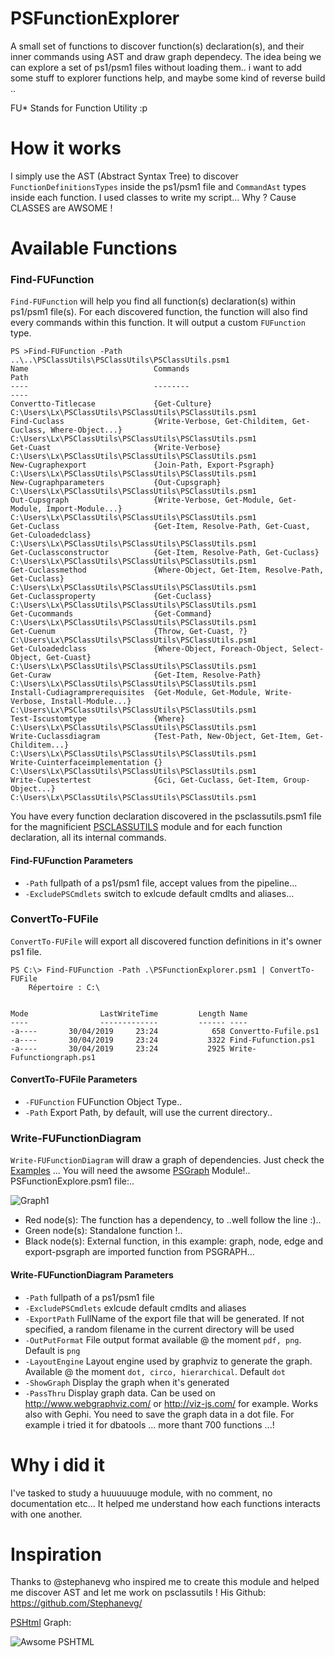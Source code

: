 # PSFunctionExplorer
A small set of functions to discover function(s) declaration(s), and their inner commands using AST and draw graph dependecy.
The idea being we can explore a set of ps1/psm1 files without loading them.. i want to add some stuff to explorer functions help, and maybe some kind of reverse build ..

FU* Stands for Function Utility :p

# How it works
I simply use the AST (Abstract Syntax Tree) to discover ```FunctionDefinitionsTypes``` inside the ps1/psm1 file and ```CommandAst``` types inside each function.
I used classes to write my script... Why ? Cause CLASSES are AWSOME !

# Available Functions
### Find-FUFunction
```Find-FUFunction``` will help you find all function(s) declaration(s) within ps1/psm1 file(s). For each discovered function, the function will also find every commands within this function. It will output a custom ```FUFunction``` type.

```
PS >Find-FUFunction -Path ..\..\PSClassUtils\PSClassUtils\PSClassUtils.psm1
Name                            Commands                                                     Path
----                            --------                                                     ----
Convertto-Titlecase             {Get-Culture}                                                C:\Users\Lx\PSClassUtils\PSClassUtils\PSClassUtils.psm1
Find-Cuclass                    {Write-Verbose, Get-Childitem, Get-Cuclass, Where-Object...} C:\Users\Lx\PSClassUtils\PSClassUtils\PSClassUtils.psm1
Get-Cuast                       {Write-Verbose}                                              C:\Users\Lx\PSClassUtils\PSClassUtils\PSClassUtils.psm1
New-Cugraphexport               {Join-Path, Export-Psgraph}                                  C:\Users\Lx\PSClassUtils\PSClassUtils\PSClassUtils.psm1
New-Cugraphparameters           {Out-Cupsgraph}                                              C:\Users\Lx\PSClassUtils\PSClassUtils\PSClassUtils.psm1
Out-Cupsgraph                   {Write-Verbose, Get-Module, Get-Module, Import-Module...}    C:\Users\Lx\PSClassUtils\PSClassUtils\PSClassUtils.psm1
Get-Cuclass                     {Get-Item, Resolve-Path, Get-Cuast, Get-Culoadedclass}       C:\Users\Lx\PSClassUtils\PSClassUtils\PSClassUtils.psm1
Get-Cuclassconstructor          {Get-Item, Resolve-Path, Get-Cuclass}                        C:\Users\Lx\PSClassUtils\PSClassUtils\PSClassUtils.psm1
Get-Cuclassmethod               {Where-Object, Get-Item, Resolve-Path, Get-Cuclass}          C:\Users\Lx\PSClassUtils\PSClassUtils\PSClassUtils.psm1
Get-Cuclassproperty             {Get-Cuclass}                                                C:\Users\Lx\PSClassUtils\PSClassUtils\PSClassUtils.psm1
Get-Cucommands                  {Get-Command}                                                C:\Users\Lx\PSClassUtils\PSClassUtils\PSClassUtils.psm1
Get-Cuenum                      {Throw, Get-Cuast, ?}                                        C:\Users\Lx\PSClassUtils\PSClassUtils\PSClassUtils.psm1
Get-Culoadedclass               {Where-Object, Foreach-Object, Select-Object, Get-Cuast}     C:\Users\Lx\PSClassUtils\PSClassUtils\PSClassUtils.psm1
Get-Curaw                       {Get-Item, Resolve-Path}                                     C:\Users\Lx\PSClassUtils\PSClassUtils\PSClassUtils.psm1
Install-Cudiagramprerequisites  {Get-Module, Get-Module, Write-Verbose, Install-Module...}   C:\Users\Lx\PSClassUtils\PSClassUtils\PSClassUtils.psm1
Test-Iscustomtype               {Where}                                                      C:\Users\Lx\PSClassUtils\PSClassUtils\PSClassUtils.psm1
Write-Cuclassdiagram            {Test-Path, New-Object, Get-Item, Get-Childitem...}          C:\Users\Lx\PSClassUtils\PSClassUtils\PSClassUtils.psm1
Write-Cuinterfaceimplementation {}                                                           C:\Users\Lx\PSClassUtils\PSClassUtils\PSClassUtils.psm1
Write-Cupestertest              {Gci, Get-Cuclass, Get-Item, Group-Object...}                C:\Users\Lx\PSClassUtils\PSClassUtils\PSClassUtils.psm1

```
You have every function declaration discovered in the psclassutils.psm1 file for the magnificient [PSCLASSUTILS](https://github.com/stephanevg/Psclassutils) module and for each function declaration, all its internal commands.

#### Find-FUFunction Parameters
* ```-Path``` fullpath of a ps1/psm1 file, accept values from the pipeline...
* ```-ExcludePSCmdlets``` switch to exlcude default cmdlts and aliases...

### ConvertTo-FUFile
```ConvertTo-FUFile``` will export all discovered function definitions in it's owner ps1 file.

```
PS C:\> Find-FUFunction -Path .\PSFunctionExplorer.psm1 | ConvertTo-FUFile
    Répertoire : C:\


Mode                LastWriteTime         Length Name
----                -------------         ------ ----
-a----       30/04/2019     23:24            658 Convertto-Fufile.ps1
-a----       30/04/2019     23:24           3322 Find-Fufunction.ps1
-a----       30/04/2019     23:24           2925 Write-Fufunctiongraph.ps1
```

#### ConvertTo-FUFile Parameters
* ```-FUFunction``` FUFunction Object Type..
* ```-Path``` Export Path, by default, will use the current directory..


### Write-FUFunctionDiagram
```Write-FUFunctionDiagram``` will draw a graph of dependencies. Just check the [Examples](./Example) ...
You will need the awsome [PSGraph](https://github.com/KevinMarquette/PSGraph) Module!..
PSFunctionExplore.psm1 file:..

![Graph1](https://github.com/LxLeChat/PSFunctionExplorer/blob/master/Example/module_psfunctionexplorer.png)

* Red node(s): The function has a dependency, to ..well follow the line :)..
* Green node(s): Standalone function !..
* Black node(s): External function, in this example: graph, node, edge and export-psgraph are imported function from PSGRAPH...

#### Write-FUFunctionDiagram Parameters
* ```-Path``` fullpath of a ps1/psm1 file
* ```-ExcludePSCmdlets``` exlcude default cmdlts and aliases
* ```-ExportPath``` FullName of the export file that will be generated. If not specified, a random filename in the current directory will be used
* ```-OutPutFormat``` File output format available @ the moment ```pdf, png```. Default is ```png```
* ```-LayoutEngine``` Layout engine used by graphviz to generate the graph. Available @ the moment ```dot, circo, hierarchical```. Default ```dot```
* ```-ShowGraph``` Display the graph when it's generated
* ```-PassThru``` Display graph data. Can be used on http://www.webgraphviz.com/ or http://viz-js.com/ for example. Works also with Gephi. You need to save the graph data in a dot file. For example i tried it for dbatools ... more thant 700 functions ...! 

# Why i did it
I've tasked to study a huuuuuuge module, with no comment, no documentation etc... It helped me understand how each functions interacts with one another.

# Inspiration
Thanks to @stephanevg who inspired me to create this module and helped me discover AST and let me work on psclassutils !
His Github: https://github.com/Stephanevg/

[PSHtml](https://github.com/stephanevg/PSHtml) Graph:

![Awsome PSHTML](https://github.com/LxLeChat/PSFunctionExplorer/blob/master/Example/module_pshtml2.png)
